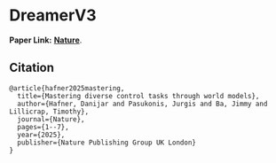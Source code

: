 # DreamerV3

**Paper Link:** [**Nature**](https://www.nature.com/articles/s41586-025-08744-2).

## Citation

```{code-block} bash
@article{hafner2025mastering,
  title={Mastering diverse control tasks through world models},
  author={Hafner, Danijar and Pasukonis, Jurgis and Ba, Jimmy and Lillicrap, Timothy},
  journal={Nature},
  pages={1--7},
  year={2025},
  publisher={Nature Publishing Group UK London}
}
```
